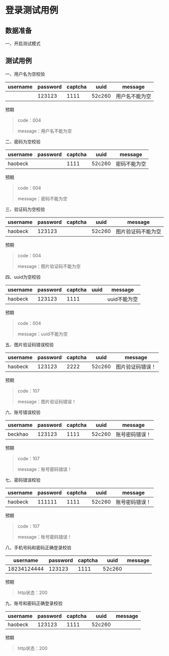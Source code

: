 # 登录测试用例

## 数据准备

一、开启测试模式

## 测试用例

一、用户名为空校验

| username | password | captcha | uuid   | message        |
| -------- | -------- | ------- | ------ | -------------- |
|          | 123123   | 1111    | 52c260 | 用户名不能为空 |
预期

> code：004
>
> message：用户名不能为空

二、密码为空校验

| username | password | captcha | uuid   | message      |
| -------- | -------- | ------- | ------ | ------------ |
| haobeck  |          | 1111    | 52c260 | 密码不能为空 |

预期

> code：004
>
> message：密码不能为空

三、验证码为空校验

| username | password | captcha | uuid   | message            |
| -------- | -------- | ------- | ------ | ------------------ |
| haobeck  | 123123   |         | 52c260 | 图片验证码不能为空 |

预期

> code：004
>
> message：图片验证码不能为空

四、uuid为空校验

| username | password | captcha | uuid | message      |
| -------- | -------- | ------- | ---- | ------------ |
| haobeck  | 123123   | 1111    |      | uuid不能为空 |

预期

> code：004
>
> message：uuid不能为空

五、图片验证码错误校验

| username | password | captcha | uuid   | message          |
| -------- | -------- | ------- | ------ | ---------------- |
| haobeck  | 123123   | 2222    | 52c260 | 图片验证码错误！ |

预期

> code：107
>
> message：图片验证码错误！

六、账号错误校验

| username | password | captcha | uuid   | message        |
| -------- | -------- | ------- | ------ | -------------- |
| beckhao  | 123123   | 1111    | 52c260 | 账号密码错误！ |

预期

> code：107
>
> message：账号密码错误！

七、密码错误校验

| username | password | captcha | uuid   | message        |
| -------- | -------- | ------- | ------ | -------------- |
| haobeck  | 111111   | 1111    | 52c260 | 账号密码错误！ |

预期

> code：107
>
> message：账号密码错误！

八、手机号码和密码正确登录校验

| username    | password | captcha | uuid   | message |
| ----------- | -------- | ------- | ------ | ------- |
| 18234124444 | 123123   | 1111    | 52c260 |         |

预期

> http状态：200

九、账号和密码正确登录校验

| username | password | captcha | uuid   | message |
| -------- | -------- | ------- | ------ | ------- |
| haobeck  | 123123   | 1111    | 52c260 |         |

预期

> http状态：200
